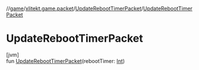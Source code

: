 //[game](../../../index.md)/[xlitekt.game.packet](../index.md)/[UpdateRebootTimerPacket](index.md)/[UpdateRebootTimerPacket](-update-reboot-timer-packet.md)

# UpdateRebootTimerPacket

[jvm]\
fun [UpdateRebootTimerPacket](-update-reboot-timer-packet.md)(rebootTimer: [Int](https://kotlinlang.org/api/latest/jvm/stdlib/kotlin/-int/index.html))
